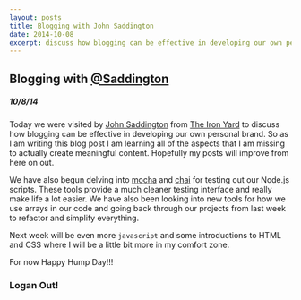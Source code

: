 ```yaml
---
layout: posts
title: Blogging with John Saddington
date: 2014-10-08
excerpt: discuss how blogging can be effective in developing our own personal brand. So as I am writing this blog post I am learning all of the aspects that I am missing to actually create meaningful content. Hopefully my posts will improve from here on out.
---
```


## Blogging with [@Saddington](https://twitter.com/saddington)

##### 10/8/14

Today we were visited by [John Saddington](http://john.do/) from [The Iron Yard](http://theironyard.com/) to
discuss how blogging can be effective in developing our own personal brand.
So as I am writing this blog post I am learning all of the aspects that I am
missing to actually create meaningful content. Hopefully my posts will improve
from here on out.

We have also begun delving into [mocha](http://visionmedia.github.io/mocha/) and [chai](http://chaijs.com/) for testing out our Node.js scripts.
These tools provide a much cleaner testing interface and really make life a lot
easier. We have also been looking into new tools for how we use arrays in our code
and going back through our projects from last week to refactor and simplify everything.

Next week will be even more `javascript` and some introductions to HTML and CSS
where I will be a little bit more in my comfort zone.

For now Happy Hump Day!!!

### Logan Out!
